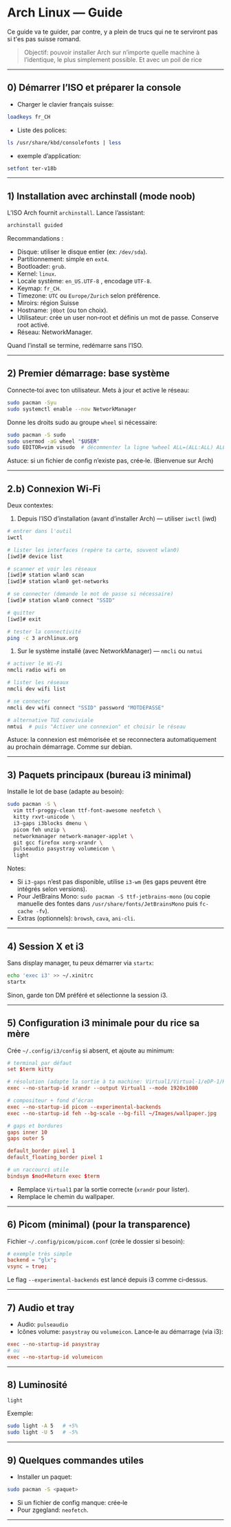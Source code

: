 # Arch Linux — Guide 

Ce guide va te guider, par contre,  y a plein de trucs qui ne te serviront pas si t'es pas suisse romand.

> Objectif: pouvoir installer Arch sur n’importe quelle machine à l’identique, le plus simplement possible. Et avec un poil de rice

---

## 0) Démarrer l’ISO et préparer la console

- Charger le clavier français suisse:

```bash
loadkeys fr_CH
```

- Liste des polices:

```bash
ls /usr/share/kbd/consolefonts | less
```

- exemple d’application:

```bash
setfont ter-v18b
```

---

## 1) Installation avec archinstall (mode noob)

L’ISO Arch fournit `archinstall`. Lance l’assistant:

```bash
archinstall guided
```

Recommandations :

- Disque: utiliser le disque entier (ex: `/dev/sda`).
- Partitionnement: simple en `ext4`.
- Bootloader: `grub`.
- Kernel: `linux`.
- Locale système: `en_US.UTF-8` , encodage `UTF-8`.
- Keymap: `fr_CH`.
- Timezone: `UTC` ou `Europe/Zurich` selon préférence.
- Miroirs: région Suisse 
- Hostname: `j0bot` (ou ton choix).
- Utilisateur: crée un user non‑root et définis un mot de passe. Conserve root activé.
- Réseau: NetworkManager.

Quand l’install se termine, redémarre sans l’ISO.

---

## 2) Premier démarrage: base système

Connecte‑toi avec ton utilisateur. Mets à jour et active le réseau:

```bash
sudo pacman -Syu
sudo systemctl enable --now NetworkManager
```

Donne les droits sudo au groupe `wheel` si nécessaire:

```bash
sudo pacman -S sudo
sudo usermod -aG wheel "$USER"
sudo EDITOR=vim visudo  # décommenter la ligne %wheel ALL=(ALL:ALL) ALL
```

Astuce: si un fichier de config n’existe pas, crée‑le. (Bienvenue sur Arch)

---

## 2.b) Connexion Wi‑Fi

Deux contextes:

1) Depuis l’ISO d’installation (avant d’installer Arch) — utiliser `iwctl` (iwd)

```bash
# entrer dans l'outil
iwctl

# lister les interfaces (repère ta carte, souvent wlan0)
[iwd]# device list

# scanner et voir les réseaux
[iwd]# station wlan0 scan
[iwd]# station wlan0 get-networks

# se connecter (demande le mot de passe si nécessaire)
[iwd]# station wlan0 connect "SSID"

# quitter
[iwd]# exit

# tester la connectivité
ping -c 3 archlinux.org
```

1) Sur le système installé (avec NetworkManager) — `nmcli` ou `nmtui`

```bash
# activer le Wi‑Fi
nmcli radio wifi on

# lister les réseaux
nmcli dev wifi list

# se connecter
nmcli dev wifi connect "SSID" password "MOTDEPASSE"

# alternative TUI conviviale
nmtui  # puis "Activer une connexion" et choisir le réseau
```

Astuce: la connexion est mémorisée et se reconnectera automatiquement au prochain démarrage. Comme sur debian.

---

## 3) Paquets principaux (bureau i3 minimal)

Installe le lot de base (adapte au besoin):

```bash
sudo pacman -S \
  vim ttf-proggy-clean ttf-font-awesome neofetch \
  kitty rxvt-unicode \
  i3-gaps i3blocks dmenu \
  picom feh unzip \
  networkmanager network-manager-applet \
  git gcc firefox xorg-xrandr \
  pulseaudio pasystray volumeicon \
  light
```

Notes:
- Si `i3-gaps` n’est pas disponible, utilise `i3-wm` (les gaps peuvent être intégrés selon versions).
- Pour JetBrains Mono: `sudo pacman -S ttf-jetbrains-mono` (ou copie manuelle des fontes dans `/usr/share/fonts/JetBrainsMono` puis `fc-cache -fv`).
- Extras (optionnels): `browsh`, `cava`, `ani-cli`.

---

## 4) Session X et i3

Sans display manager, tu peux démarrer via `startx`:

```bash
echo 'exec i3' >> ~/.xinitrc
startx
```

Sinon, garde ton DM préféré et sélectionne la session i3.

---

## 5) Configuration i3 minimale pour du rice sa mère

Crée `~/.config/i3/config` si absent, et ajoute au minimum:

```conf
# terminal par défaut
set $term kitty

# résolution (adapte la sortie à ta machine: Virtual1/Virtual-1/eDP-1/HDMI-1, etc.)
exec --no-startup-id xrandr --output Virtual1 --mode 1920x1080

# compositeur + fond d’écran
exec --no-startup-id picom --experimental-backends
exec --no-startup-id feh --bg-scale --bg-fill ~/Images/wallpaper.jpg

# gaps et bordures
gaps inner 10
gaps outer 5

default_border pixel 1
default_floating_border pixel 1

# un raccourci utile
bindsym $mod+Return exec $term
```

- Remplace `Virtual1` par la sortie correcte (`xrandr` pour lister).
- Remplace le chemin du wallpaper.

---

## 6) Picom (minimal) (pour la transparence)

Fichier `~/.config/picom/picom.conf` (crée le dossier si besoin):

```conf
# exemple très simple
backend = "glx";
vsync = true;
```

Le flag `--experimental-backends` est lancé depuis i3 comme ci‑dessus.

---

## 7) Audio et tray

- Audio: `pulseaudio` 
- Icônes volume: `pasystray` ou `volumeicon`. Lance‑le au démarrage (via i3):

```conf
exec --no-startup-id pasystray
# ou
exec --no-startup-id volumeicon
```

---

## 8) Luminosité

`light` 

Exemple:

```bash
sudo light -A 5   # +5%
sudo light -U 5   # -5%
```


---

## 9) Quelques commandes utiles

- Installer un paquet:

```bash
sudo pacman -S <paquet>
```

- Si un fichier de config manque: crée‑le 
- Pour zgegland: `neofetch`.

---
